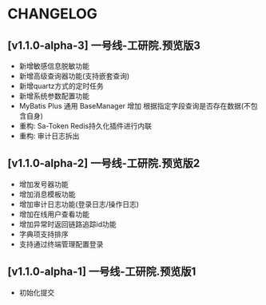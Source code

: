 # CHANGELOG
## [v1.1.0-alpha-3] 一号线-工研院.预览版3
- 新增敏感信息脱敏功能
- 新增高级查询器功能(支持嵌套查询)
- 新增quartz方式的定时任务
- 新增系统参数配置功能
- MyBatis Plus 通用 BaseManager 增加 根据指定字段查询是否存在数据(不包含自身)
- 重构: Sa-Token Redis持久化插件进行内联
- 重构: 审计日志拆出
## [v1.1.0-alpha-2] 一号线-工研院.预览版2
- 增加发号器功能
- 增加消息模板功能
- 增加审计日志功能(登录日志/操作日志)
- 增加在线用户查看功能
- 增加异常时返回链路追踪id功能
- 字典项支持排序
- 支持通过终端管理配置登录
## [v1.1.0-alpha-1] 一号线-工研院.预览版1
- 初始化提交